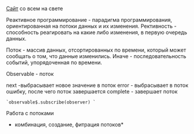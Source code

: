 [Сайт](https://www.learnrxjs.io/learn-rxjs/operators) со всем на свете 

Реактивное программирование - парадигма программирования, ориентированная на потоки данных и их изменения.
Рективность - способность реагировать на какие либо изменения, в первую очередь данных.

Поток - массив данных, отсортированных по времени, который может сообщать о том, что данные изменились. Иначе - последовательность событий, упорядоченная по времени.


Observable - поток

next -выбрасывает новое значение в поток
error - выбрасывает в поток ошибку, после чего поток завершается
complete - завершает поток

```
`observable$.subscribe(observer) `
````

Работа с потоками
* комбинация, создание, фитрация потоков*


